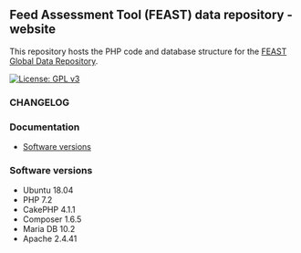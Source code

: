 Feed Assessment Tool (FEAST) data repository - website
------------
This repository hosts the PHP code and database structure for the [FEAST Global Data Repository](https://feastdata.ilri.org/).

[![License: GPL v3](https://img.shields.io/badge/License-GPLv3-blue.svg)](https://www.gnu.org/licenses/gpl-3.0)



### CHANGELOG


### Documentation

* [Software versions](#software-versions)


### Software versions
- Ubuntu 18.04
- PHP 7.2
- CakePHP 4.1.1
- Composer 1.6.5
- Maria DB 10.2
- Apache 2.4.41

